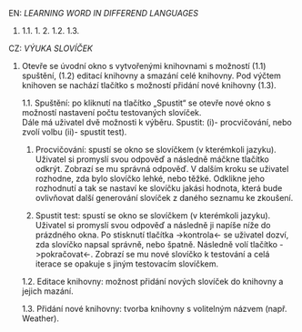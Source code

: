 EN: *LEARNING WORD IN DIFFEREND LANGUAGES*

1. 
    1.1. 
      1. 
      2. 
   1.2. 
   1.3. 

CZ: *VÝUKA SLOVÍČEK*

1. Otevře se úvodní okno s vytvořenými knihovnami s možností (1.1) spuštění, (1.2) editací knihovny a smazání celé knihovny. Pod výčtem knihoven se nachází tlačítko s možností přidání nové knihovny (1.3). 

    1.1. Spuštění: po kliknutí na tlačítko „Spustit“ se otevře nové okno s možností nastavení počtu testovaných slovíček.  
     Dále má uživatel dvě možnosti k výběru. Spustit: (i)- procvičování, nebo zvolí volbu (ii)- spustit test).

      1. Procvičování: spustí se okno se slovíčkem (v kterémkoli jazyku). Uživatel si promyslí svou odpověď a následně máčkne tlačítko odkrýt. Zobrazí se mu správná odpověď. V dalším kroku se uživatel rozhodne, zda bylo slovíčko lehké, nebo těžké. Odklikne jeho rozhodnutí a tak se nastaví ke slovíčku jakási hodnota, která bude ovlivňovat další generování slovíček z daného seznamu ke zkoušení.

      2. Spustit test: spustí se okno se slovíčkem (v kterémkoli jazyku). Uživatel si promyslí svou odpověď a následně ji napíše níže do prázdného okna. Po stisknutí tlačítka ->kontrola<- se uživatel dozví, zda slovíčko napsal správně, nebo špatně. Následně volí tlačítko ->pokračovat<-. Zobrazí se mu nové slovíčko k testování a celá iterace se opakuje s jiným testovacím slovíčkem.

   1.2. Editace knihovny: možnost přidání nových slovíček do knihovny a jejich mazání.

   1.3. Přidání nové knihovny: tvorba knihovny s volitelným názvem (např. Weather). 

